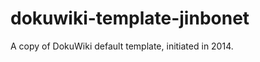 dokuwiki-template-jinbonet
==========================

A copy of DokuWiki default template, initiated in 2014.
